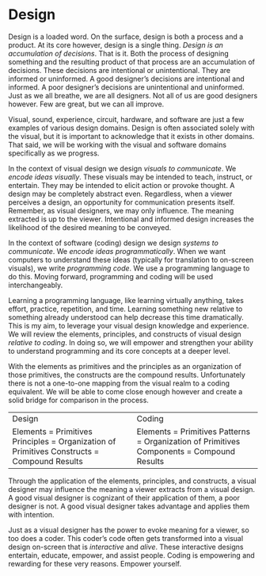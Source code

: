 # Design

Design is a loaded word. On the surface, design is both a process and a product. At its core however, design is a single thing. *Design is an accumulation of decisions*. That is it. Both the process of designing something and the resulting product of that process are an accumulation of decisions. These decisions are intentional or unintentional. They are informed or uninformed. A good designer’s decisions are intentional and informed. A poor designer’s decisions are unintentional and uninformed. Just as we all breathe, we are all designers. Not all of us are good designers however. Few are great, but we can all improve.

Visual, sound, experience, circuit, hardware, and software are just a few examples of various design domains. Design is often associated solely with the visual, but it is important to acknowledge that it exists in other domains. That said, we will be working with the visual and software domains specifically as we progress.

In the context of visual design we design *visuals to communicate*. We *encode ideas visually*. These visuals may be intended to teach, instruct, or entertain. They may be intended to elicit action or provoke thought. A design may be completely abstract even. Regardless, when a viewer perceives a design, an opportunity for communication presents itself. Remember, as visual designers, we may only influence. The meaning extracted is up to the viewer. Intentional and informed design increases the likelihood of the desired meaning to be conveyed.

In the context of software (coding) design we design *systems to communicate*. We *encode ideas programmatically*. When we want computers to understand these ideas (typically for translation to on-screen visuals), we write *programming code*. We use a programming language to do this. Moving forward, programming and coding will be used interchangeably.

Learning a programming language, like learning virtually anything, takes effort, practice, repetition, and time. Learning something new relative to something already understood can help decrease this time dramatically. This is my aim, to leverage your visual design knowledge and experience. We will review the elements, principles, and constructs of visual design *relative to coding*. In doing so, we will empower and strengthen your ability to understand programming and its core concepts at a deeper level.

With the elements as primitives and the principles as an organization of those primitives, the constructs are the compound results. Unfortunately there is not a one-to-one mapping from the visual realm to a coding equivalent. We will be able to come close enough however and create a solid bridge for comparison in the process.

<table>
  <tr>
    <td>Design</td>
    <td>Coding</td>
  </tr>
  <tr>
    <td>
Elements = Primitives
Principles = Organization of Primitives
Constructs = Compound Results
    </td>
    <td>
Elements = Primitives
Patterns = Organization of Primitives
Components = Compound Results
     </td>
  </tr>
</table>

Through the application of the elements, principles, and constructs, a visual designer may influence the meaning a viewer extracts from a visual design. A good visual designer is cognizant of their application of them, a poor designer is not. A good visual designer takes advantage and applies them with intention.

Just as a visual designer has the power to evoke meaning for a viewer, so too does a coder. This coder’s code often gets transformed into a visual design on-screen that is *interactive* and *alive*. These interactive designs entertain, educate, empower, and assist people. Coding is empowering and rewarding for these very reasons. Empower yourself.
